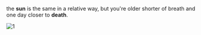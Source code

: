 the **sun** is the same in a relative way, but you're older shorter of breath and one day closer to **death**.

![1](https://github.com/dioguoliveira/dioguoliveira/assets/30961238/f9fda4e7-301a-4651-9da7-96f72ca098d4)
